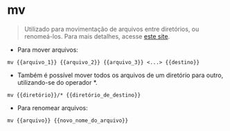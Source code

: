 # mv

> Utilizado para movimentação de arquivos entre diretórios, ou renomeá-los.
> Para mais detalhes, acesse [este site](https://url-to-upstream.tld).

- Para mover arquivos:

`mv {{arquivo_1}} {{arquivo_2}} {{arquivo_3}} <...> {{destino}}`

- Também é possível mover todos os arquivos de um diretório para outro, utilizando-se do operador \*.

`mv {{diretório}}/* {{diretório_de_destino}}`

- Para renomear arquivos:

`mv {{arquivo}} {{novo_nome_do_arquivo}}`
